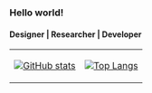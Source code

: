 ### Hello world!
#### Designer | Researcher | Developer

<table>
<tr>
<td>
 
[![GitHub stats](https://github-readme-stats-xi-dusky.vercel.app/api?username=ozanyetkin&count_private=true&bg_color=00000000&hide=issues&show_icons=true&hide_border=true)](https://github.com/ozanyetkin/github-readme-stats)
</td>
<td>
  
[![Top Langs](https://github-readme-stats-xi-dusky.vercel.app/api/top-langs/?username=ozanyetkin&count_private=true&layout=compact&bg_color=00000000&exclude_repo=unity-sketchfab-importer&langs_count=8&hide_border=true)](https://github.com/ozanyetkin/github-readme-stats)
</td>
</tr>
</table>

<!--
**ozanyetkin/ozanyetkin** is a ✨ _special_ ✨ repository because its `README.md` (this file) appears on your GitHub profile.

Here are some ideas to get you started:

- 🔭 I’m currently working on ...
- 🌱 I’m currently learning ...
- 👯 I’m looking to collaborate on ...
- 🤔 I’m looking for help with ...
- 💬 Ask me about ...
- 📫 How to reach me: ...
- 😄 Pronouns: ...
- ⚡ Fun fact: ...
-->
